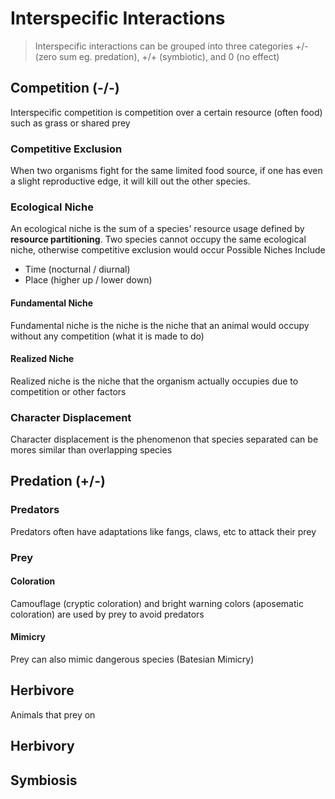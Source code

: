 # Interspecific Interactions
>Interspecific interactions can be grouped into three categories +/- (zero sum eg. predation), +/+ (symbiotic), and 0 (no effect)

## Competition (-/-)
Interspecific competition is competition over a certain resource (often food) such as grass or shared prey
### Competitive Exclusion
When two organisms fight for the same limited food source, if one has even a slight reproductive edge, it will kill out the other species.
### Ecological Niche
An ecological niche is the sum of a species' resource usage defined by **resource partitioning**. Two species cannot occupy the same ecological niche, otherwise competitive exclusion would occur
Possible Niches Include
- Time (nocturnal / diurnal)
- Place (higher up / lower down)
#### Fundamental Niche
Fundamental niche is the niche is the niche that an animal would occupy without any competition (what it is made to do)
#### Realized Niche
Realized niche is the niche that the organism actually occupies due to competition or other factors
### Character Displacement
Character displacement is the phenomenon that species separated can be mores similar than overlapping species

## Predation (+/-)
### Predators
Predators often have adaptations like fangs, claws, etc to attack their prey
### Prey
#### Coloration
Camouflage (cryptic coloration) and bright warning colors (aposematic coloration) are used by prey to avoid predators
#### Mimicry
Prey can also mimic dangerous species (Batesian Mimicry)
## Herbivore
Animals that prey on

## Herbivory

## Symbiosis